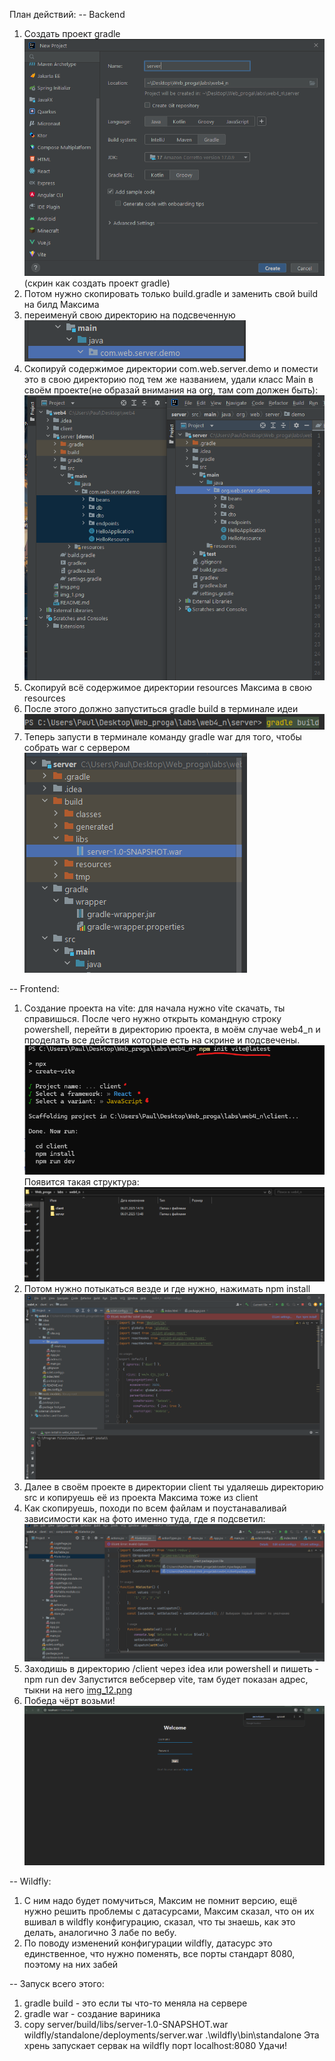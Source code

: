 План действий:
-- Backend
1. Создать проект gradle ![img.png](img.png) (скрин как создать проект gradle)
2. Потом нужно скопировать только build.gradle и заменить свой build на билд Максима
3. переименуй свою директорию на подсвеченную ![img_5.png](img_5.png)
4. Скопируй содержимое директории com.web.server.demo и помести это в свою директорию под тем же названием, удали класс 
Main в своём проекте(не образай внимания на org, там com должен быть): ![img_2.png](img_2.png)
5. Скопируй всё содержимое директории resources Максима в свою resources
6. После этого должно запуститься gradle build в терминале идеи ![img_4.png](img_4.png)
7. Теперь запусти в терминале команду gradle war для того, чтобы собрать war с сервером ![img_6.png](img_6.png)

-- Frontend:
1. Создание проекта на vite: для начала нужно vite скачать, ты справишься. После чего нужно открыть командную строку powershell,
перейти в директорию проекта, в моём случае web4_n и проделать все действия которые есть на скрине и подсвечены. ![img_7.png](img_7.png)
Появится такая структура: ![img_8.png](img_8.png)
2. Потом нужно потыкаться везде и где нужно, нажимать npm install ![img_9.png](img_9.png)
3. Далее в своём проекте в директории client ты удаляешь директорию src и копируешь её из проекта Максима тоже из client
4. Как скопируешь, походи по всем файлам и поустанаваливай зависимости как на фото именно туда, где я подсветил: ![img_10.png](img_10.png) 
5. Заходишь в директорию /client через idea или powershell и пишеть -   npm run dev
Запустится вебсервер vite, там будет показан адрес, тыкни на него [img_12.png](img_12.png)
6. Победа чёрт возьми! ![img_11.png](img_11.png)

-- Wildfly:
1. С ним надо будет помучиться, Максим не помнит версию, ещё нужно решить проблемы с датасурсами, Максим сказал, что 
он их вшивал в wildfly конфигурацию, сказал, что ты знаешь, как это делать, аналогично 3 лабе по вебу.
2. По поводу изменений конфигурации wildfly, датасурс это единственное, что нужно поменять, все порты стандарт 8080, поэтому
на них забей

-- Запуск всего этого:
1. gradle build - это если ты что-то меняла на сервере
2. gradle war - создание вариника
3. copy server/build/libs/server-1.0-SNAPSHOT.war wildfly/standalone/deployments/server.war
   .\wildfly\bin\standalone
    Эта хрень запускает сервак на wildfly порт localhost:8080
Удачи!

